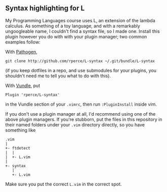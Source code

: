 Syntax highlighting for L
---

My Programming Languages course uses L, an extension of the lambda calculus. As something
of a toy language, and with a remarkably ungoogleable name, I couldn't find a syntax file,
so I made one. Install this plugin however you do with with your plugin manager; two
common examples follow:

With [Pathogen](http://github.com/tpope/vim-pathogen),

    git clone http://github.com/rperce/L-syntax ~/.git/bundle/L-syntax

(if you keep dotfiles in a repo, and use submodules for your plugins, you shouldn't need
me to tell you what to do with this).


With [Vundle](https://github.com/VundleVim/Vundle.vim), put

    Plugin 'rperce/L-syntax'

in the Vundle section of your `.vimrc`, then run `:PluginInstall` inside vim.


If you don't use a plugin manager at all, I'd recommend using one of the above plugin
managers. If you're stubborn, put the files in this repository in their named folders
under your `.vim` directory directly, so you have something like

    .vim
    |
    +- ftdetect
    |  |
    |  +- L.vim
    |
    +- syntax
       |
       +- L.vim

Make sure you put the correct `L.vim` in the correct spot.
